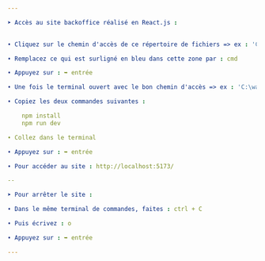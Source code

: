 ```yaml
---

➤ Accès au site backoffice réalisé en React.js : 
 

➧ Cliquez sur le chemin d'accès de ce répertoire de fichiers => ex : 'C:\wamp64\www\projet-la-grimpette\frontend\site_backoffice' 

➧ Remplacez ce qui est surligné en bleu dans cette zone par : cmd

➧ Appuyez sur : ➥ entrée

➧ Une fois le terminal ouvert avec le bon chemin d'accès => ex : 'C:\wamp64\www\projet-la-grimpette\frontend\site_backoffice> '

➧ Copiez les deux commandes suivantes : 

	npm install
	npm run dev 

➧ Collez dans le terminal

➧ Appuyez sur : ➥ entrée

➧ Pour accéder au site : http://localhost:5173/

--

➤ Pour arrêter le site : 

➧ Dans le même terminal de commandes, faites : ctrl + C

➧ Puis écrivez : o

➧ Appuyez sur : ➥ entrée

---
```

